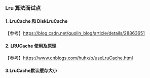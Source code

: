 ### Lru 算法面试点

#### 1. **LruCache 和 DiskLruCache**

【参考】https://blog.csdn.net/guolin_blog/article/details/28863651



#### 2. **LRUCache 使用及原理**

【参考】https://www.cnblogs.com/huhx/p/useLruCache.html



#### 3.LruCache默认缓存大小

